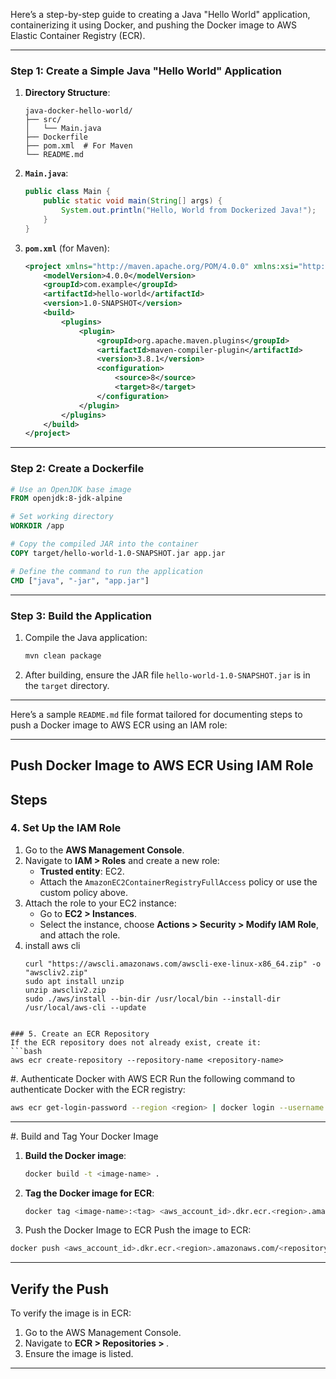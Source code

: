 Here’s a step-by-step guide to creating a Java "Hello World" application, containerizing it using Docker, and pushing the Docker image to AWS Elastic Container Registry (ECR).

---

### **Step 1: Create a Simple Java "Hello World" Application**

1. **Directory Structure**:
   ```
   java-docker-hello-world/
   ├── src/
   │   └── Main.java
   ├── Dockerfile
   ├── pom.xml  # For Maven
   └── README.md
   ```

2. **`Main.java`**:
   ```java
   public class Main {
       public static void main(String[] args) {
           System.out.println("Hello, World from Dockerized Java!");
       }
   }
   ```

3. **`pom.xml`** (for Maven):
   ```xml
   <project xmlns="http://maven.apache.org/POM/4.0.0" xmlns:xsi="http://www.w3.org/2001/XMLSchema-instance" xsi:schemaLocation="http://maven.apache.org/POM/4.0.0 http://maven.apache.org/xsd/maven-4.0.0.xsd">
       <modelVersion>4.0.0</modelVersion>
       <groupId>com.example</groupId>
       <artifactId>hello-world</artifactId>
       <version>1.0-SNAPSHOT</version>
       <build>
           <plugins>
               <plugin>
                   <groupId>org.apache.maven.plugins</groupId>
                   <artifactId>maven-compiler-plugin</artifactId>
                   <version>3.8.1</version>
                   <configuration>
                       <source>8</source>
                       <target>8</target>
                   </configuration>
               </plugin>
           </plugins>
       </build>
   </project>
   ```

---

### **Step 2: Create a Dockerfile**

```dockerfile
# Use an OpenJDK base image
FROM openjdk:8-jdk-alpine

# Set working directory
WORKDIR /app

# Copy the compiled JAR into the container
COPY target/hello-world-1.0-SNAPSHOT.jar app.jar

# Define the command to run the application
CMD ["java", "-jar", "app.jar"]
```

---

### **Step 3: Build the Application**

1. Compile the Java application:
   ```bash
   mvn clean package
   ```

2. After building, ensure the JAR file `hello-world-1.0-SNAPSHOT.jar` is in the `target` directory.

---


Here’s a sample `README.md` file format tailored for documenting steps to push a Docker image to AWS ECR using an IAM role:

---

## Push Docker Image to AWS ECR Using IAM Role

## Steps

### 4. Set Up the IAM Role

1. Go to the **AWS Management Console**.
2. Navigate to **IAM > Roles** and create a new role:
   - **Trusted entity**: EC2.
   - Attach the `AmazonEC2ContainerRegistryFullAccess` policy or use the custom policy above.
3. Attach the role to your EC2 instance:
   - Go to **EC2 > Instances**.
   - Select the instance, choose **Actions > Security > Modify IAM Role**, and attach the role.
4. install aws cli
   ```
   curl "https://awscli.amazonaws.com/awscli-exe-linux-x86_64.zip" -o "awscliv2.zip"
   sudo apt install unzip
   unzip awscliv2.zip
   sudo ./aws/install --bin-dir /usr/local/bin --install-dir /usr/local/aws-cli --update
   
  ```

### 5. Create an ECR Repository
If the ECR repository does not already exist, create it:
```bash
aws ecr create-repository --repository-name <repository-name>
```

#. Authenticate Docker with AWS ECR
Run the following command to authenticate Docker with the ECR registry:
```bash
aws ecr get-login-password --region <region> | docker login --username AWS --password-stdin <aws_account_id>.dkr.ecr.<region>.amazonaws.com
```

---

#. Build and Tag Your Docker Image


1. **Build the Docker image**:
   ```bash
   docker build -t <image-name> .
   ```
2. **Tag the Docker image for ECR**:
   ```bash
   docker tag <image-name>:<tag> <aws_account_id>.dkr.ecr.<region>.amazonaws.com/<repository-name>:<tag>
   ```



3. Push the Docker Image to ECR
Push the image to ECR:
```bash
docker push <aws_account_id>.dkr.ecr.<region>.amazonaws.com/<repository-name>:<tag>
```

---

## Verify the Push
To verify the image is in ECR:
1. Go to the AWS Management Console.
2. Navigate to **ECR > Repositories > <repository-name>**.
3. Ensure the image is listed.

---


